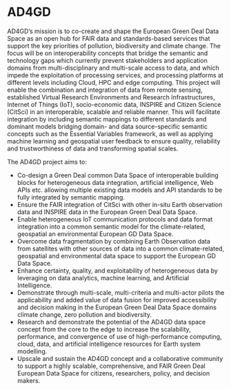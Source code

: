  # AD4GD

AD4GD’s mission is to co-create and shape the European Green Deal Data Space as an open hub for FAIR data and standards-based services that support the key priorities of pollution, biodiversity and climate change. The focus will be on interoperability concepts that bridge the semantic and technology gaps which currently prevent stakeholders and application domains from multi-disciplinary and multi-scale access to data, and which impede the exploitation of processing services, and processing platforms at different levels including Cloud, HPC and edge computing.
This project will enable the combination and integration of data from remote sensing, established Virtual Research Environments and Research Infrastructures, Internet of Things (IoT), socio-economic data, INSPIRE and Citizen Science (CitSci) in an interoperable, scalable and reliable manner. This will facilitate integration by including semantic mappings to different standards and dominant models bridging domain- and data source-specific semantic concepts such as the Essential Variables framework, as well as applying machine learning and geospatial user feedback to ensure quality, reliability and trustworthiness of data and transforming spatial scales.

The AD4GD project aims to:

- Co-design a Green Deal common Data Space of interoperable building blocks for heterogeneous data integration, artificial intelligence, Web APIs etc. allowing multiple existing data models and API standards to be fully integrated by semantic mapping.
- Ensure the FAIR integration of CitSci with other in-situ Earth observation data and INSPIRE data in the European Green Deal Data Space.
- Enable heterogeneous IoT communication protocols and data format integration into a common semantic model for the climate-related, geospatial an environmental European GD Data Space.
- Overcome data fragmentation by combining Earth Observation data from satellites with other sources of data into a common climate-related, geospatial and environmental data space to support the European GD Data Space.
- Enhance certainty, quality, and exploitability of heterogeneous data by leveraging on data analytics, machine learning, and Artificial Intelligence.
- Demonstrate through multi-scale, multi-criteria and multi-actor pilots the applicability and added value of data fusion for improved accessibility and decision making in the European Green Deal Data Space domains climate change, zero pollution and biodiversity.
- Research and demonstrate the potential of the AD4GD data space concept from the core to the edge to increase the scalability, performance, and convergence of use of high-performance computing, cloud, data, and artificial intelligence resources for Earth system modelling.
- Upscale and sustain the AD4GD concept and a collaborative community to support a highly scalable, comprehensive, and FAIR Green Deal European Data Space for citizens, researchers, policy, and decision makers.

